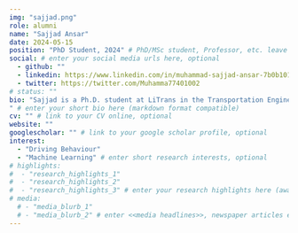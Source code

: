 ```yaml
---
img: "sajjad.png"
role: alumni
name: "Sajjad Ansar"
date: 2024-05-15
position: "PhD Student, 2024" # PhD/MSc student, Professor, etc. leave blank if not applicable
social: # enter your social media urls here, optional
  - github: ""
  - linkedin: https://www.linkedin.com/in/muhammad-sajjad-ansar-7b0b10119/
  - twitter: https://twitter.com/Muhamma77401002
# status: ""
bio: "Sajjad is a Ph.D. student at LiTrans in the Transportation Engineering program at Ryerson University, supervised by Dr. Bilal Farooq. His research focused on driving behavior associated with autonomous vehicles. Sajjad received a B.S. degree in transportation engineering from the University of Engineering and Technology, Lahore, Pakistan in 2018. Chinese Scholarship Council (CSC) nominated him as a master's degree scholar on the full scholarship for the period fall-2018 to 2020. Sajjad worked as a research assistant collaborated with the Jiangsu Key Laboratory of Urban ITS and the Innovation Center of Modern Traffic Technologies at Southeast University.
" # enter your short bio here (markdown format compatible)
cv: "" # link to your CV online, optional
website: ""
googlescholar: "" # link to your google scholar profile, optional
interest:
  - "Driving Behaviour"
  - "Machine Learning" # enter short research interests, optional
# highlights:
#  - "research_highlights_1"
#  - "research_highlights_2"
#  - "research_highlights_3" # enter your research highlights here (awards, achievements, etc.), optional
# media:
  # - "media_blurb_1"
  # - "media_blurb_2" # enter <<media headlines>>, newspaper articles etc...
---
```

